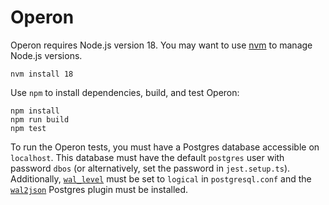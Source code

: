 # Operon

 Operon requires Node.js version 18. You may want to use [nvm](https://github.com/nvm-sh/nvm) to manage Node.js versions.
```shell
nvm install 18
```

Use `npm` to install dependencies, build, and test Operon:
```shell
npm install
npm run build
npm test
```

To run the Operon tests, you must have a Postgres database accessible on `localhost`.
This database must have the default `postgres` user with password `dbos` (or alternatively, set the password in `jest.setup.ts`).
Additionally, [`wal_level`](https://www.postgresql.org/docs/current/runtime-config-wal.html) must be set to `logical` in `postgresql.conf` and the [`wal2json`](https://github.com/eulerto/wal2json) Postgres plugin must be installed.